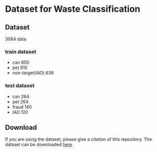 # Dataset for Waste Classification

## Dataset

3084 data
### train dataset
- can 850
- pet 810
- non-target(IAO) 636

### test dataset
- can 264
- pet 264
- fraud 140
- IAO 120

## Download

If you are using the dataset, please give a citation of this repository. The dataset can be downloaded [here](https://drive.google.com/drive/folders/1a2QQL3Nd8GYCUrMPWDopDkoM6xpf-HFj?usp=sharing).
